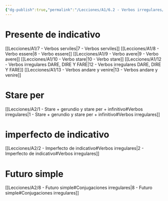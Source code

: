 ```yaml
---
{"dg-publish":true,"permalink":"/Lecciones/A1/6.2 - Verbos irregulares/"}
---
```


# Presente de indicativo

[[Lecciones/A1/7 - Verbos serviles\|7 - Verbos serviles]]
[[Lecciones/A1/8 - Verbo essere\|8 - Verbo essere]]
[[Lecciones/A1/9 - Verbo avere\|9 - Verbo avere]]
[[Lecciones/A1/10 - Verbo stare\|10 - Verbo stare]]
[[Lecciones/A1/12 - Verbos irregulares DARE, DIRE Y FARE\|12 - Verbos irregulares DARE, DIRE Y FARE]]
[[Lecciones/A1/13 - Verbos andare y venire\|13 - Verbos andare y venire]]

# Stare per
[[Lecciones/A2/1 - Stare + gerundio y stare per + infinitivo#Verbos irregulares\|1 - Stare + gerundio y stare per + infinitivo#Verbos irregulares]]

# imperfecto de indicativo

[[Lecciones/A2/2 - Imperfecto de indicativo#Verbos irregulares\|2 - Imperfecto de indicativo#Verbos irregulares]]

# Futuro simple

[[Lecciones/A2/8 - Futuro simple#Conjugaciones irregulares\|8 - Futuro simple#Conjugaciones irregulares]]
